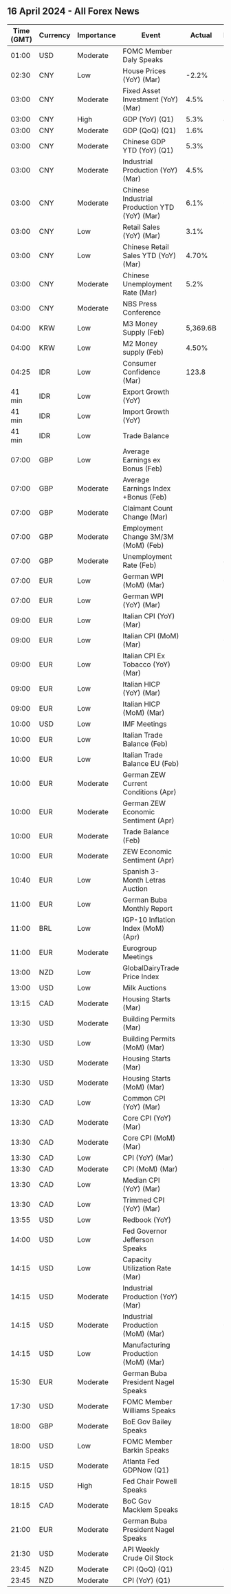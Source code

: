 ## 16 April 2024 - All Forex News

| Time (GMT) | Currency | Importance | Event | Actual | Forecast | Previous |
|------|----------|------------|-------|--------|----------|----------|
| 01:00 | USD | Moderate | FOMC Member Daly Speaks |  |  |  |
| 02:30 | CNY | Low | House Prices (YoY) (Mar) | -2.2% |  | -1.4% |
| 03:00 | CNY | Moderate | Fixed Asset Investment (YoY) (Mar) | 4.5% | 4.0% | 4.2% |
| 03:00 | CNY | High | GDP (YoY) (Q1) | 5.3% | 4.8% | 5.2% |
| 03:00 | CNY | Moderate | GDP (QoQ) (Q1) | 1.6% |  | 1.2% |
| 03:00 | CNY | Moderate | Chinese GDP YTD (YoY) (Q1) | 5.3% | 5.0% | 5.2% |
| 03:00 | CNY | Moderate | Industrial Production (YoY) (Mar) | 4.5% | 6.0% | 7.0% |
| 03:00 | CNY | Moderate | Chinese Industrial Production YTD (YoY) (Mar) | 6.1% | 6.0% | 7.0% |
| 03:00 | CNY | Low | Retail Sales (YoY) (Mar) | 3.1% | 5.1% | 5.5% |
| 03:00 | CNY | Low | Chinese Retail Sales YTD (YoY) (Mar) | 4.70% |  | 5.50% |
| 03:00 | CNY | Moderate | Chinese Unemployment Rate (Mar) | 5.2% | 5.2% | 5.3% |
| 03:00 | CNY | Moderate | NBS Press Conference |  |  |  |
| 04:00 | KRW | Low | M3 Money Supply (Feb) | 5,369.6B |  | 5,349.9B |
| 04:00 | KRW | Low | M2 Money supply (Feb) | 4.50% |  | 4.40% |
| 04:25 | IDR | Low | Consumer Confidence (Mar) | 123.8 |  | 123.1 |
| 41 min | IDR | Low | Export Growth (YoY) |  |  | -9.45% |
| 41 min | IDR | Low | Import Growth (YoY) |  |  | 15.84% |
| 41 min | IDR | Low | Trade Balance |  |  | 0.87B |
| 07:00 | GBP | Low | Average Earnings ex Bonus (Feb) |  |  | 6.1% |
| 07:00 | GBP | Moderate | Average Earnings Index +Bonus (Feb) |  | 5.5% | 5.6% |
| 07:00 | GBP | Moderate | Claimant Count Change (Mar) |  | 17.2K | 16.8K |
| 07:00 | GBP | Moderate | Employment Change 3M/3M (MoM) (Feb) |  |  | -21K |
| 07:00 | GBP | Moderate | Unemployment Rate (Feb) |  | 4.0% | 3.9% |
| 07:00 | EUR | Low | German WPI (MoM) (Mar) |  | 0.1% | -0.1% |
| 07:00 | EUR | Low | German WPI (YoY) (Mar) |  |  | -3.0% |
| 09:00 | EUR | Low | Italian CPI (YoY) (Mar) |  | 1.3% | 0.8% |
| 09:00 | EUR | Low | Italian CPI (MoM) (Mar) |  | 0.1% | 0.1% |
| 09:00 | EUR | Low | Italian CPI Ex Tobacco (YoY) (Mar) |  |  | 0.8% |
| 09:00 | EUR | Low | Italian HICP (YoY) (Mar) |  | 1.3% | 0.8% |
| 09:00 | EUR | Low | Italian HICP (MoM) (Mar) |  | 1.2% | 0.0% |
| 10:00 | USD | Low | IMF Meetings |  |  |  |
| 10:00 | EUR | Low | Italian Trade Balance (Feb) |  | 3.440B | 2.655B |
| 10:00 | EUR | Low | Italian Trade Balance EU (Feb) |  |  | -0.38B |
| 10:00 | EUR | Moderate | German ZEW Current Conditions (Apr) |  |  | -80.5 |
| 10:00 | EUR | Moderate | German ZEW Economic Sentiment (Apr) |  | 35.9 | 31.7 |
| 10:00 | EUR | Moderate | Trade Balance (Feb) |  |  | 11.4B |
| 10:00 | EUR | Moderate | ZEW Economic Sentiment (Apr) |  | 37.2 | 33.5 |
| 10:40 | EUR | Low | Spanish 3-Month Letras Auction |  |  | 3.626% |
| 11:00 | EUR | Low | German Buba Monthly Report |  |  |  |
| 11:00 | BRL | Low | IGP-10 Inflation Index (MoM) (Apr) |  |  | -0.2% |
| 11:00 | EUR | Moderate | Eurogroup Meetings |  |  |  |
| 13:00 | NZD | Low | GlobalDairyTrade Price Index |  |  | 2.8% |
| 13:00 | USD | Low | Milk Auctions |  |  | 3,558.0 |
| 13:15 | CAD | Moderate | Housing Starts (Mar) |  | 244.0K | 253.5K |
| 13:30 | USD | Moderate | Building Permits (Mar) |  | 1.514M | 1.524M |
| 13:30 | USD | Low | Building Permits (MoM) (Mar) |  |  | 2.4% |
| 13:30 | USD | Moderate | Housing Starts (Mar) |  | 1.480M | 1.521M |
| 13:30 | USD | Moderate | Housing Starts (MoM) (Mar) |  |  | 10.7% |
| 13:30 | CAD | Low | Common CPI (YoY) (Mar) |  | 3.1% | 3.1% |
| 13:30 | CAD | Moderate | Core CPI (YoY) (Mar) |  |  | 2.1% |
| 13:30 | CAD | Moderate | Core CPI (MoM) (Mar) |  |  | 0.1% |
| 13:30 | CAD | Low | CPI (YoY) (Mar) |  |  | 2.8% |
| 13:30 | CAD | Moderate | CPI (MoM) (Mar) |  | 0.7% | 0.3% |
| 13:30 | CAD | Low | Median CPI (YoY) (Mar) |  | 3.0% | 3.1% |
| 13:30 | CAD | Low | Trimmed CPI (YoY) (Mar) |  | 3.2% | 3.2% |
| 13:55 | USD | Low | Redbook (YoY) |  |  | 5.4% |
| 14:00 | USD | Low | Fed Governor Jefferson Speaks |  |  |  |
| 14:15 | USD | Low | Capacity Utilization Rate (Mar) |  | 78.5% | 78.3% |
| 14:15 | USD | Moderate | Industrial Production (YoY) (Mar) |  |  | -0.23% |
| 14:15 | USD | Moderate | Industrial Production (MoM) (Mar) |  | 0.4% | 0.1% |
| 14:15 | USD | Low | Manufacturing Production (MoM) (Mar) |  |  | 0.8% |
| 15:30 | EUR | Moderate | German Buba President Nagel Speaks |  |  |  |
| 17:30 | USD | Moderate | FOMC Member Williams Speaks |  |  |  |
| 18:00 | GBP | Moderate | BoE Gov Bailey Speaks |  |  |  |
| 18:00 | USD | Low | FOMC Member Barkin Speaks |  |  |  |
| 18:15 | USD | Moderate | Atlanta Fed GDPNow (Q1) |  | 2.8% | 2.8% |
| 18:15 | USD | High | Fed Chair Powell Speaks |  |  |  |
| 18:15 | CAD | Moderate | BoC Gov Macklem Speaks |  |  |  |
| 21:00 | EUR | Moderate | German Buba President Nagel Speaks |  |  |  |
| 21:30 | USD | Moderate | API Weekly Crude Oil Stock |  |  | 3.034M |
| 23:45 | NZD | Moderate | CPI (QoQ) (Q1) |  | 0.6% | 0.5% |
| 23:45 | NZD | Moderate | CPI (YoY) (Q1) |  |  | 4.7% |

